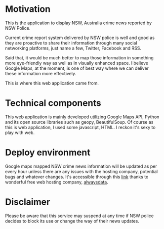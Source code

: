 # Motivation

This is the application to display NSW, Australia crime news reported by NSW Police. 

Current crime report system delivered by NSW police is well and good as they are proactive to share their information through many social networking platforms, just name a few, Twitter, Facebook and RSS.

Said that, it would be much better to map those information in something more eye-friendly way as well as in visually enhanced space. I believe Google Maps, at the moment, is one of best way where we can deliver these information more effectively. 

This is where this web application came from.


# Technical components

This web application is mainly developed utilizing Google Maps API, Python and its open source libraries such as geopy, BeautifulSoup. Of course as this is web application, I used some javascript, HTML. I reckon it's sexy to play with web.


# Deploy environment

Google maps mapped NSW crime news information will be updated as per every hour unless there are any issues with the hosting company, potential bugs and whatever changes. It's accessible through this [link](http://nswcrime.alwaysdata.net/crimewatch/crimenews.html) thanks to wonderful free web hosting company, [alwaysdata](https://www.alwaysdata.com).

# Disclaimer

Please be aware that this service may suspend at any time if NSW police decides to block its use or change the way of their news updates.
